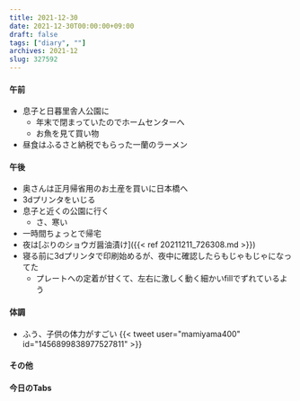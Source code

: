 ```yaml
---
title: 2021-12-30
date: 2021-12-30T00:00:00+09:00
draft: false
tags: ["diary", ""]
archives: 2021-12
slug: 327592
---
```

#### 午前
- 息子と日暮里舎人公園に
  - 年末で閉まっていたのでホームセンターへ
  - お魚を見て買い物
- 昼食はふるさと納税でもらった一蘭のラーメン
#### 午後
- 奥さんは正月帰省用のお土産を買いに日本橋へ
- 3dプリンタをいじる
- 息子と近くの公園に行く
  - さ、寒い
- 一時間ちょっとで帰宅
- 夜は[ぶりのショウガ醤油漬け]({{< ref 20211211_726308.md >}})
- 寝る前に3dプリンタで印刷始めるが、夜中に確認したらもじゃもじゃになってた
  - プレートへの定着が甘くて、左右に激しく動く細かいfillでずれているよう
#### 体調
- ふう、子供の体力がすごい
{{< tweet user="mamiyama400" id="1456899838977527811" >}}
#### その他
#### 今日のTabs